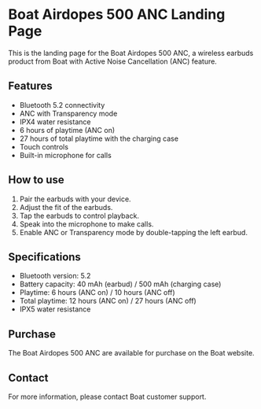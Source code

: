 # Boat Airdopes 500 ANC Landing Page

This is the landing page for the Boat Airdopes 500 ANC, a wireless earbuds product from Boat with Active Noise Cancellation (ANC) feature.

## Features

* Bluetooth 5.2 connectivity
* ANC with Transparency mode
* IPX4 water resistance
* 6 hours of playtime (ANC on)
* 27 hours of total playtime with the charging case
* Touch controls
* Built-in microphone for calls


## How to use

1. Pair the earbuds with your device.
2. Adjust the fit of the earbuds.
3. Tap the earbuds to control playback.
4. Speak into the microphone to make calls.
5. Enable ANC or Transparency mode by double-tapping the left earbud.

## Specifications

* Bluetooth version: 5.2
* Battery capacity: 40 mAh (earbud) / 500 mAh (charging case)
* Playtime: 6 hours (ANC on) / 10 hours (ANC off)
* Total playtime: 12 hours (ANC on) / 27 hours (ANC off)
* IPX5 water resistance

## Purchase

The Boat Airdopes 500 ANC are available for purchase on the Boat website.

## Contact

For more information, please contact Boat customer support.
